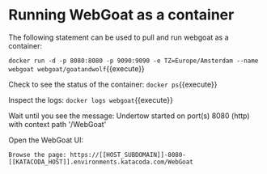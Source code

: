 # Running WebGoat as a container

The following statement can be used to pull and run webgoat as a container:

`docker run -d -p 8080:8080 -p 9090:9090 -e TZ=Europe/Amsterdam --name webgoat webgoat/goatandwolf`{{execute}}

Check to see the status of the container:
`docker ps`{{execute}}

Inspect the logs:
`docker logs webgoat`{{execute}}

Wait until you see the message:
Undertow started on port(s) 8080 (http) with context path '/WebGoat'

Open the WebGoat UI:

    Browse the page: https://[[HOST_SUBDOMAIN]]-8080-[[KATACODA_HOST]].environments.katacoda.com/WebGoat
